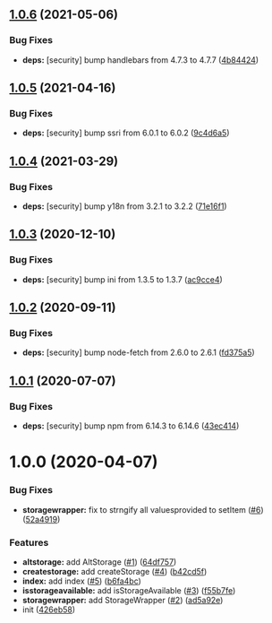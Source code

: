 ## [1.0.6](https://github.com/kotarella1110/typesafe-storage/compare/v1.0.5...v1.0.6) (2021-05-06)


### Bug Fixes

* **deps:** [security] bump handlebars from 4.7.3 to 4.7.7 ([4b84424](https://github.com/kotarella1110/typesafe-storage/commit/4b8442421cc032aea363edc68019779bd1531352))

## [1.0.5](https://github.com/kotarella1110/typesafe-storage/compare/v1.0.4...v1.0.5) (2021-04-16)


### Bug Fixes

* **deps:** [security] bump ssri from 6.0.1 to 6.0.2 ([9c4d6a5](https://github.com/kotarella1110/typesafe-storage/commit/9c4d6a524c9c89b35716ba24fbe03e7ae7699190))

## [1.0.4](https://github.com/kotarella1110/typesafe-storage/compare/v1.0.3...v1.0.4) (2021-03-29)


### Bug Fixes

* **deps:** [security] bump y18n from 3.2.1 to 3.2.2 ([71e16f1](https://github.com/kotarella1110/typesafe-storage/commit/71e16f15ca79dc3aab3ab138325e6b42b843e3a7))

## [1.0.3](https://github.com/kotarella1110/typesafe-storage/compare/v1.0.2...v1.0.3) (2020-12-10)


### Bug Fixes

* **deps:** [security] bump ini from 1.3.5 to 1.3.7 ([ac9cce4](https://github.com/kotarella1110/typesafe-storage/commit/ac9cce48480645f1b4863a1471fc0335f3a0988b))

## [1.0.2](https://github.com/kotarella1110/typesafe-storage/compare/v1.0.1...v1.0.2) (2020-09-11)


### Bug Fixes

* **deps:** [security] bump node-fetch from 2.6.0 to 2.6.1 ([fd375a5](https://github.com/kotarella1110/typesafe-storage/commit/fd375a555d3405f197cb5ccf262805354c93197d))

## [1.0.1](https://github.com/kotarella1110/typesafe-storage/compare/v1.0.0...v1.0.1) (2020-07-07)


### Bug Fixes

* **deps:** [security] bump npm from 6.14.3 to 6.14.6 ([43ec414](https://github.com/kotarella1110/typesafe-storage/commit/43ec414359f814f32d653713476d5ed022b89d28))

# 1.0.0 (2020-04-07)


### Bug Fixes

* **storagewrapper:** fix to strngify all values​provided to setItem ([#6](https://github.com/kotarella1110/typesafe-storage/issues/6)) ([52a4919](https://github.com/kotarella1110/typesafe-storage/commit/52a4919f8df2f1ada4e55bcd798c426d7da142c5))


### Features

* **altstorage:** add AltStorage ([#1](https://github.com/kotarella1110/typesafe-storage/issues/1)) ([64df757](https://github.com/kotarella1110/typesafe-storage/commit/64df757a622829db4b46b4a94a03ba154ab6d827))
* **createstorage:** add createStorage ([#4](https://github.com/kotarella1110/typesafe-storage/issues/4)) ([b42cd5f](https://github.com/kotarella1110/typesafe-storage/commit/b42cd5fbabe1640166401decb3218f1d8b3643c8))
* **index:** add index ([#5](https://github.com/kotarella1110/typesafe-storage/issues/5)) ([b6fa4bc](https://github.com/kotarella1110/typesafe-storage/commit/b6fa4bceb655e56100cc296a560efcad40e315b4))
* **isstorageavailable:** add isStorageAvailable ([#3](https://github.com/kotarella1110/typesafe-storage/issues/3)) ([f55b7fe](https://github.com/kotarella1110/typesafe-storage/commit/f55b7fe40e3b9e590edc11ea8823a3a08754f847))
* **storagewrapper:** add StorageWrapper ([#2](https://github.com/kotarella1110/typesafe-storage/issues/2)) ([ad5a92e](https://github.com/kotarella1110/typesafe-storage/commit/ad5a92e02f74196e69f6c771791554db09c29df8))
* init ([426eb58](https://github.com/kotarella1110/typesafe-storage/commit/426eb589bc163e5fd9819edf6fc345b61366d52b))
